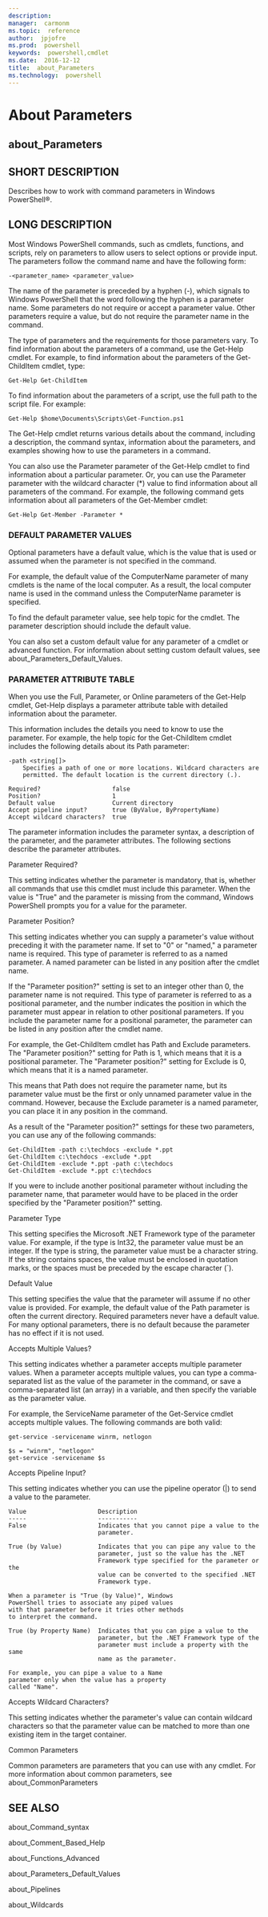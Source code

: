 ```yaml
---
description:  
manager:  carmonm
ms.topic:  reference
author:  jpjofre
ms.prod:  powershell
keywords:  powershell,cmdlet
ms.date:  2016-12-12
title:  about_Parameters
ms.technology:  powershell
---
```


# About Parameters
## about_Parameters


## SHORT DESCRIPTION
Describes how to work with command parameters in  Windows PowerShell®.


## LONG DESCRIPTION
Most  Windows PowerShell commands, such as cmdlets, functions, and scripts, rely on parameters to allow users to select options or provide input. The parameters follow the command name and have the following form:


```
-<parameter_name> <parameter_value>
```


The name of the parameter is preceded by a hyphen (-), which signals to  Windows PowerShell that the word following the hyphen is a parameter name. Some parameters do not require or accept a parameter value. Other parameters require a value, but do not require the parameter name in the command.

The type of parameters and the requirements for those parameters vary. To find information about the parameters of a command, use the Get-Help cmdlet. For example, to find information about the parameters of the Get-ChildItem cmdlet, type:


```
Get-Help Get-ChildItem
```


To find information about the parameters of a script, use the full path to the script file. For example:


```
Get-Help $home\Documents\Scripts\Get-Function.ps1
```


The Get-Help cmdlet returns various details about the command, including a description, the command syntax, information about the parameters, and examples showing how to use the parameters in a command.

You can also use the Parameter parameter of the Get-Help cmdlet to find information about a particular parameter. Or, you can use the Parameter parameter with the wildcard character (\*) value to find information about all parameters of the command. For example, the following command gets information about all parameters of the Get-Member cmdlet:


```
Get-Help Get-Member -Parameter *
```



### DEFAULT PARAMETER VALUES
Optional parameters have a default value, which is the value that is used or assumed when the parameter is not specified in the command.

For example, the default value of the ComputerName parameter of many cmdlets is the name of the local computer. As a result, the local computer name is used in the command unless the ComputerName parameter is specified.

To find the default parameter value, see help topic for the cmdlet. The parameter description should include the default value.

You can also set a custom default value for any parameter of a cmdlet or advanced function. For information about setting custom default values, see about_Parameters_Default_Values.


### PARAMETER ATTRIBUTE TABLE
When you use the Full, Parameter, or Online parameters of the Get-Help cmdlet, Get-Help displays a parameter attribute table with detailed information about the parameter.

This information includes the details you need to know to use the parameter. For example, the help topic for the Get-ChildItem cmdlet includes the following details about its Path parameter:


```
-path <string[]>  
    Specifies a path of one or more locations. Wildcard characters are  
    permitted. The default location is the current directory (.).
```



```
Required?                    false  
Position?                    1  
Default value                Current directory  
Accept pipeline input?       true (ByValue, ByPropertyName)  
Accept wildcard characters?  true
```


The parameter information includes the parameter syntax, a description of the parameter, and the parameter attributes. The following sections describe the parameter attributes.

Parameter Required?

This setting indicates whether the parameter is mandatory, that is, whether all commands that use this cmdlet must include this parameter. When the value is "True" and the parameter is missing from the command,  Windows PowerShell prompts you for a value for the parameter.

Parameter Position?

This setting indicates whether you can supply a parameter's value without preceding it with the parameter name. If set to "0" or "named," a parameter name is required. This type of parameter is referred to as a named parameter. A named parameter can be listed in any position after the cmdlet name.

If the "Parameter position?" setting is set to an integer other than 0, the parameter name is not required. This type of parameter is referred to as a positional parameter, and the number indicates the position in which the parameter must appear in relation to other positional parameters. If you include the parameter name for a positional parameter, the parameter can be listed in any position after the cmdlet name.

For example, the Get-ChildItem cmdlet has Path and Exclude parameters. The "Parameter position?" setting for Path is 1, which means that it is a positional parameter. The "Parameter position?" setting for Exclude is 0, which means that it is a named parameter.

This means that Path does not require the parameter name, but its parameter value must be the first or only unnamed parameter value in the command. However, because the Exclude parameter is a named parameter, you can place it in any position in the command.

As a result of the "Parameter position?" settings for these two parameters, you can use any of the following commands:


```
Get-ChildItem -path c:\techdocs -exclude *.ppt  
Get-ChildItem c:\techdocs -exclude *.ppt  
Get-ChildItem -exclude *.ppt -path c:\techdocs  
Get-ChildItem -exclude *.ppt c:\techdocs
```


If you were to include another positional parameter without including the parameter name, that parameter would have to be placed in the order specified by the "Parameter position?" setting.

Parameter Type

This setting specifies the Microsoft .NET Framework type of the parameter value. For example, if the type is Int32, the parameter value must be an integer. If the type is string, the parameter value must be a character string. If the string contains spaces, the value must be enclosed in quotation marks, or the spaces must be preceded by the escape character (`).

Default Value

This setting specifies the value that the parameter will assume if no other value is provided. For example, the default value of the Path parameter is often the current directory. Required parameters never have a default value. For many optional parameters, there is no default because the parameter has no effect if it is not used.

Accepts Multiple Values?

This setting indicates whether a parameter accepts multiple parameter values. When a parameter accepts multiple values, you can type a comma-separated list as the value of the parameter in the command, or save a comma-separated list (an array) in a variable, and then specify the variable as the parameter value.

For example, the ServiceName parameter of the Get-Service cmdlet accepts multiple values. The following commands are both valid:


```
get-service -servicename winrm, netlogon
```



```
$s = "winrm", "netlogon"  
get-service -servicename $s
```


Accepts Pipeline Input?

This setting indicates whether you can use the pipeline operator (&#124;) to send a value to the parameter.


```
Value                    Description  
-----                    -----------  
False                    Indicates that you cannot pipe a value to the   
                         parameter.
```



```
True (by Value)          Indicates that you can pipe any value to the   
                         parameter, just so the value has the .NET   
                         Framework type specified for the parameter or the  
                         value can be converted to the specified .NET   
                         Framework type.
```



```
When a parameter is "True (by Value)", Windows   
PowerShell tries to associate any piped values   
with that parameter before it tries other methods  
to interpret the command.
```



```
True (by Property Name)  Indicates that you can pipe a value to the   
                         parameter, but the .NET Framework type of the   
                         parameter must include a property with the same  
                         name as the parameter.
```



```
For example, you can pipe a value to a Name   
parameter only when the value has a property   
called "Name".
```


Accepts Wildcard Characters?

This setting indicates whether the parameter's value can contain wildcard characters so that the parameter value can be matched to more than one existing item in the target container.

Common Parameters

Common parameters are parameters that you can use with any cmdlet. For more information about common parameters, see about_CommonParameters


## SEE ALSO
about_Command_syntax

about_Comment_Based_Help

about_Functions_Advanced

about_Parameters_Default_Values

about_Pipelines

about_Wildcards

